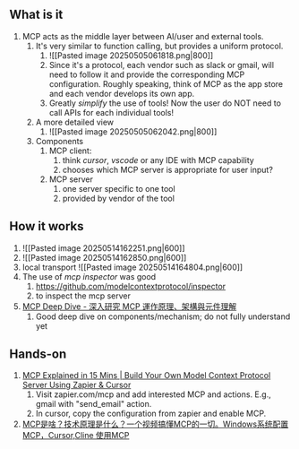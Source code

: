 ## What is it
1. MCP acts as the middle layer between AI/user and external tools. 
	1. It's very similar to function calling, but provides a uniform protocol. 
		1. ![[Pasted image 20250505061818.png|800]]
		2. Since it's a protocol, each vendor such as slack or gmail, will need to follow it and provide the corresponding MCP configuration. Roughly speaking, think of MCP as the app store and each vendor develops its own app.
		3. Greatly *simplify* the use of tools! Now the user do NOT need to call APIs for each individual tools!
	2. A more detailed view
		1. ![[Pasted image 20250505062042.png|800]]
	3. Components
		1. MCP client: 
			1. think *cursor*, *vscode* or any IDE with MCP capability
			2. chooses which MCP server is appropriate for user input?
		2. MCP server
			1. one server specific to one tool
			2. provided by vendor of the tool
## How it works
1. ![[Pasted image 20250514162251.png|600]]
2. ![[Pasted image 20250514162850.png|600]]
3. local transport ![[Pasted image 20250514164804.png|600]]
4. The use of *mcp inspector* was good
	1. https://github.com/modelcontextprotocol/inspector
	2. to inspect the mcp server
5. [MCP Deep Dive - 深入研究 MCP 運作原理、架構與元件理解](https://youtu.be/6aOw26BVy4M)
	1. Good deep dive on components/mechanism; do not fully understand yet

## Hands-on
1. [MCP Explained in 15 Mins | Build Your Own Model Context Protocol Server Using Zapier & Cursor](https://youtu.be/SIwq53i1t4I)
	1. Visit zapier.com/mcp and add interested MCP and actions. E.g., gmail with "send_email" action.
	2. In cursor, copy the configuration from zapier and enable MCP.
2. [MCP是啥？技术原理是什么？一个视频搞懂MCP的一切。Windows系统配置MCP，Cursor,Cline 使用MCP](https://youtu.be/McNRkd5CxFY)